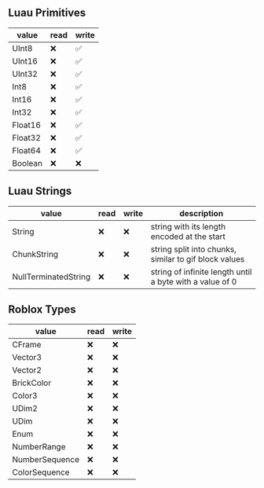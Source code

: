 ## Luau Primitives
|value|read|write|
|-----|----|-----|
| UInt8 | ❌ | ✅ |
| UInt16 | ❌ | ✅ |
| UInt32 | ❌ | ✅ |
| Int8 | ❌ | ✅ |
| Int16 | ❌ | ✅ |
| Int32 | ❌ | ✅ |
| Float16 | ❌ | ✅ |
| Float32 | ❌ | ✅ |
| Float64 | ❌ | ✅ |
| Boolean | ❌ | ❌ |

## Luau Strings
|value|read|write|description|
|-----|----|-----|-----------|
| String | ❌ | ❌ |string with its length encoded at the start|
| ChunkString | ❌ | ❌ |string split into chunks, similar to gif block values|
| NullTerminatedString | ❌ | ❌ |string of infinite length until a byte with a value of 0|

## Roblox Types
|value|read|write|
|-----|----|-----|
| CFrame | ❌ | ❌ |
| Vector3 | ❌ | ❌ |
| Vector2 | ❌ | ❌ |
| BrickColor | ❌ | ❌ |
| Color3 | ❌ | ❌ |
| UDim2 | ❌ | ❌ |
| UDim | ❌ | ❌ |
| Enum | ❌ | ❌ |
| NumberRange | ❌ | ❌ |
| NumberSequence | ❌ | ❌ |
| ColorSequence | ❌ | ❌ |